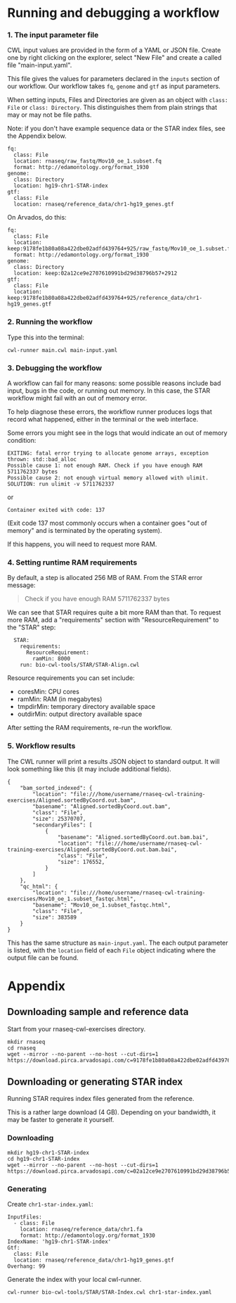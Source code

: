 # Running and debugging a workflow

### 1. The input parameter file

CWL input values are provided in the form of a YAML or JSON file.
Create one by right clicking on the explorer, select "New File" and
create a called file "main-input.yaml".

This file gives the values for parameters declared in the `inputs`
section of our workflow.  Our workflow takes `fq`, `genome` and `gtf`
as input parameters.

When setting inputs, Files and Directories are given as an object with
`class: File` or `class: Directory`.  This distinguishes them from
plain strings that may or may not be file paths.

Note: if you don't have example sequence data or the STAR index files, see the Appendix below.

```
fq:
  class: File
  location: rnaseq/raw_fastq/Mov10_oe_1.subset.fq
  format: http://edamontology.org/format_1930
genome:
  class: Directory
  location: hg19-chr1-STAR-index
gtf:
  class: File
  location: rnaseq/reference_data/chr1-hg19_genes.gtf
```

On Arvados, do this:

```
fq:
  class: File
  location: keep:9178fe1b80a08a422dbe02adfd439764+925/raw_fastq/Mov10_oe_1.subset.fq
  format: http://edamontology.org/format_1930
genome:
  class: Directory
  location: keep:02a12ce9e2707610991bd29d38796b57+2912
gtf:
  class: File
  location: keep:9178fe1b80a08a422dbe02adfd439764+925/reference_data/chr1-hg19_genes.gtf
```

### 2. Running the workflow

Type this into the terminal:

```
cwl-runner main.cwl main-input.yaml
```

### 3. Debugging the workflow

A workflow can fail for many reasons: some possible reasons include
bad input, bugs in the code, or running out memory.  In this case, the
STAR workflow might fail with an out of memory error.

To help diagnose these errors, the workflow runner produces logs that
record what happened, either in the terminal or the web interface.

Some errors you might see in the logs that would indicate an out of
memory condition:

```
EXITING: fatal error trying to allocate genome arrays, exception thrown: std::bad_alloc
Possible cause 1: not enough RAM. Check if you have enough RAM 5711762337 bytes
Possible cause 2: not enough virtual memory allowed with ulimit. SOLUTION: run ulimit -v 5711762337
```

or

```
Container exited with code: 137
```

(Exit code 137 most commonly occurs when a container goes "out of memory" and is terminated by the operating system).

If this happens, you will need to request more RAM.

### 4. Setting runtime RAM requirements

By default, a step is allocated 256 MB of RAM.  From the STAR error message:

> Check if you have enough RAM 5711762337 bytes

We can see that STAR requires quite a bit more RAM than that.  To
request more RAM, add a "requirements" section with
"ResourceRequirement" to the "STAR" step:

```
  STAR:
    requirements:
      ResourceRequirement:
        ramMin: 8000
    run: bio-cwl-tools/STAR/STAR-Align.cwl
```

Resource requirements you can set include:

* coresMin: CPU cores
* ramMin: RAM (in megabytes)
* tmpdirMin: temporary directory available space
* outdirMin: output directory available space

After setting the RAM requirements, re-run the workflow.

### 5. Workflow results

The CWL runner will print a results JSON object to standard output.  It will look something like this (it may include additional fields).


```
{
    "bam_sorted_indexed": {
        "location": "file:///home/username/rnaseq-cwl-training-exercises/Aligned.sortedByCoord.out.bam",
        "basename": "Aligned.sortedByCoord.out.bam",
        "class": "File",
        "size": 25370707,
        "secondaryFiles": [
            {
                "basename": "Aligned.sortedByCoord.out.bam.bai",
                "location": "file:///home/username/rnaseq-cwl-training-exercises/Aligned.sortedByCoord.out.bam.bai",
                "class": "File",
                "size": 176552,
            }
        ]
    },
    "qc_html": {
        "location": "file:///home/username/rnaseq-cwl-training-exercises/Mov10_oe_1.subset_fastqc.html",
        "basename": "Mov10_oe_1.subset_fastqc.html",
        "class": "File",
        "size": 383589
    }
}
```

This has the same structure as `main-input.yaml`.  The each output
parameter is listed, with the `location` field of each `File` object
indicating where the output file can be found.

# Appendix

## Downloading sample and reference data

Start from your rnaseq-cwl-exercises directory.

```
mkdir rnaseq
cd rnaseq
wget --mirror --no-parent --no-host --cut-dirs=1 https://download.pirca.arvadosapi.com/c=9178fe1b80a08a422dbe02adfd439764+925/
```

## Downloading or generating STAR index

Running STAR requires index files generated from the reference.

This is a rather large download (4 GB).  Depending on your bandwidth, it may be faster to generate it yourself.

### Downloading

```
mkdir hg19-chr1-STAR-index
cd hg19-chr1-STAR-index
wget --mirror --no-parent --no-host --cut-dirs=1 https://download.pirca.arvadosapi.com/c=02a12ce9e2707610991bd29d38796b57+2912/
```

### Generating

Create `chr1-star-index.yaml`:

```
InputFiles:
  - class: File
    location: rnaseq/reference_data/chr1.fa
    format: http://edamontology.org/format_1930
IndexName: 'hg19-chr1-STAR-index'
Gtf:
  class: File
  location: rnaseq/reference_data/chr1-hg19_genes.gtf
Overhang: 99
```

Generate the index with your local cwl-runner.

```
cwl-runner bio-cwl-tools/STAR/STAR-Index.cwl chr1-star-index.yaml
```
